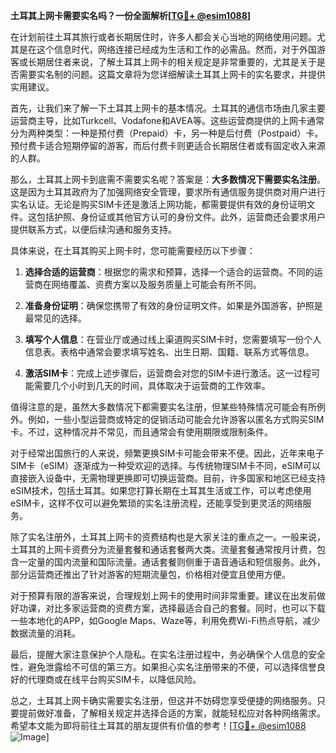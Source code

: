 **土耳其上网卡需要实名吗？一份全面解析[[TG💪+ @esim1088](https://t.me/s/esim1088)]**

在计划前往土耳其旅行或者长期居住时，许多人都会关心当地的网络使用问题。尤其是在这个信息时代，网络连接已经成为生活和工作的必需品。然而，对于外国游客或长期居住者来说，了解土耳其上网卡的相关规定是非常重要的，尤其是关于是否需要实名制的问题。这篇文章将为您详细解读土耳其上网卡的实名要求，并提供实用建议。

首先，让我们来了解一下土耳其上网卡的基本情况。土耳其的通信市场由几家主要运营商主导，比如Turkcell、Vodafone和AVEA等。这些运营商提供的上网卡通常分为两种类型：一种是预付费（Prepaid）卡，另一种是后付费（Postpaid）卡。预付费卡适合短期停留的游客，而后付费卡则更适合长期居住者或有固定收入来源的人群。

那么，土耳其上网卡到底需不需要实名呢？答案是：**大多数情况下需要实名注册**。这是因为土耳其政府为了加强网络安全管理，要求所有通信服务提供商对用户进行实名认证。无论是购买SIM卡还是激活上网功能，都需要提供有效的身份证明文件。这包括护照、身份证或其他官方认可的身份文件。此外，运营商还会要求用户提供联系方式，以便后续沟通和服务支持。

具体来说，在土耳其购买上网卡时，您可能需要经历以下步骤：

1. **选择合适的运营商**：根据您的需求和预算，选择一个适合的运营商。不同的运营商在网络覆盖、资费方案以及服务质量上可能会有所不同。
   
2. **准备身份证明**：确保您携带了有效的身份证明文件。如果是外国游客，护照是最常见的选择。

3. **填写个人信息**：在营业厅或通过线上渠道购买SIM卡时，您需要填写一份个人信息表。表格中通常会要求填写姓名、出生日期、国籍、联系方式等信息。

4. **激活SIM卡**：完成上述步骤后，运营商会对您的SIM卡进行激活。这一过程可能需要几个小时到几天的时间，具体取决于运营商的工作效率。

值得注意的是，虽然大多数情况下都需要实名注册，但某些特殊情况可能会有所例外。例如，一些小型运营商或特定的促销活动可能会允许游客以匿名方式购买SIM卡。不过，这种情况并不常见，而且通常会有使用期限或限制条件。

对于经常出国旅行的人来说，频繁更换SIM卡可能会带来不便。因此，近年来电子SIM卡（eSIM）逐渐成为一种受欢迎的选择。与传统物理SIM卡不同，eSIM可以直接嵌入设备中，无需物理更换即可切换运营商。目前，许多国家和地区已经支持eSIM技术，包括土耳其。如果您打算长期在土耳其生活或工作，可以考虑使用eSIM卡，这样不仅可以避免繁琐的实名注册流程，还能享受到更灵活的网络服务。

除了实名注册外，土耳其上网卡的资费结构也是大家关注的重点之一。一般来说，土耳其的上网卡资费分为流量套餐和通话套餐两大类。流量套餐通常按月计费，包含一定量的国内流量和国际流量。通话套餐则侧重于语音通话和短信服务。此外，部分运营商还推出了针对游客的短期流量包，价格相对便宜且使用方便。

对于预算有限的游客来说，合理规划上网卡的使用时间非常重要。建议在出发前做好功课，对比多家运营商的资费方案，选择最适合自己的套餐。同时，也可以下载一些本地化的APP，如Google Maps、Waze等，利用免费Wi-Fi热点导航，减少数据流量的消耗。

最后，提醒大家注意保护个人隐私。在实名注册过程中，务必确保个人信息的安全性，避免泄露给不可信的第三方。如果担心实名注册带来的不便，可以选择信誉良好的代理商或在线平台购买SIM卡，以降低风险。

总之，土耳其上网卡确实需要实名注册，但这并不妨碍您享受便捷的网络服务。只要提前做好准备，了解相关规定并选择合适的方案，就能轻松应对各种网络需求。希望本文能为即将前往土耳其的朋友提供有价值的参考！[[TG💪+ @esim1088](https://t.me/s/esim1088) ![Image](https://i.postimg.cc/4NQfJmqS/Snipaste-2025-05-13-00-14-12.png)]